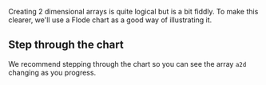 Creating 2 dimensional arrays is quite logical but is a bit fiddly. To make this clearer, we'll use a Flode chart as a good way of illustrating it.

## Step through the chart
We recommend stepping through the chart so you can see the array `a2d` changing as you progress.

